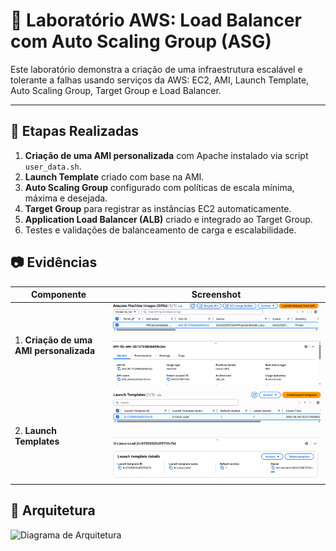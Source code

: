 # 🧪 Laboratório AWS: Load Balancer com Auto Scaling Group (ASG)

Este laboratório demonstra a criação de uma infraestrutura escalável e tolerante a falhas usando serviços da AWS: EC2, AMI, Launch Template, Auto Scaling Group, Target Group e Load Balancer.

---
## 🔧 Etapas Realizadas

1. **Criação de uma AMI personalizada** com Apache instalado via script `user_data.sh`.
2. **Launch Template** criado com base na AMI.
3. **Auto Scaling Group** configurado com políticas de escala mínima, máxima e desejada.
4. **Target Group** para registrar as instâncias EC2 automaticamente.
5. **Application Load Balancer (ALB)** criado e integrado ao Target Group.
6. Testes e validações de balanceamento de carga e escalabilidade.

## 📷 Evidências

| Componente | Screenshot |
|-----------|------------|
| 1. **Criação de uma AMI personalizada**| ![AMI](evidencias/AMI.png) |
| 2. **Launch Templates**  | ![AMI](evidencias/Launch.png) |

## 🧠 Arquitetura

![Diagrama de Arquitetura](arquitetura.png)
